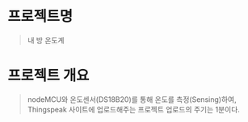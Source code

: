 # 프로젝트명
> 내 방 온도계

# 프로젝트 개요
> nodeMCU와 온도센서(DS18B20)를 통해 온도를 측정(Sensing)하여, Thingspeak 사이트에 업로드해주는 프로젝트
업로드의 주기는 1분이다.
